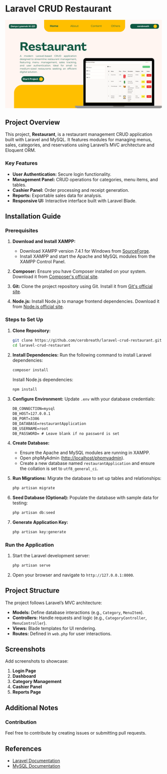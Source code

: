 # Laravel CRUD Restaurant

![Project-main-slide](public/images/screenshots/Project%20main%20slide.png)

## Project Overview

This project, **Restaurant**, is a restaurant management CRUD application built with Laravel and MySQL. It features modules for managing menus, sales, categories, and reservations using Laravel’s MVC architecture and Eloquent ORM.

### Key Features

- **User Authentication:** Secure login functionality.
- **Management Panel:** CRUD operations for categories, menu items, and tables.
- **Cashier Panel:** Order processing and receipt generation.
- **Reports:** Exportable sales data for analysis.
- **Responsive UI:** Interactive interface built with Laravel Blade.

## Installation Guide

### Prerequisites

1. **Download and Install XAMPP:**

    - Download XAMPP version 7.4.1 for Windows from [SourceForge](https://sourceforge.net/projects/xampp/files/XAMPP%20Windows/7.4.1/).
    - Install XAMPP and start the Apache and MySQL modules from the XAMPP Control Panel.

2. **Composer:**
   Ensure you have Composer installed on your system. Download it from [Composer's official site](https://getcomposer.org/).

3. **Git:**
   Clone the project repository using Git. Install it from [Git's official site](https://git-scm.com/).

4. **Node.js:**
   Install Node.js to manage frontend dependencies. Download it from [Node.js official site](https://nodejs.org/).

### Steps to Set Up

1. **Clone Repository:**

   ```bash
   git clone https://github.com/cerobreath/laravel-crud-restaurant.git
   cd laravel-crud-restaurant
   ```

2. **Install Dependencies:**
   Run the following command to install Laravel dependencies:

   ```bash
   composer install
   ```

   Install Node.js dependencies:

   ```bash
   npm install
   ```

3. **Configure Environment:**
   Update `.env` with your database credentials:

   ```env
   DB_CONNECTION=mysql
   DB_HOST=127.0.0.1
   DB_PORT=3306
   DB_DATABASE=restaurantApplication
   DB_USERNAME=root
   DB_PASSWORD= # Leave blank if no password is set
   ```

4. **Create Database:**

    - Ensure the Apache and MySQL modules are running in XAMPP.
    - Open phpMyAdmin ([http://localhost/phpmyadmin](http://localhost/phpmyadmin)).
    - Create a new database named `restaurantApplication` and ensure the collation is set to `utf8_general_ci`.

5. **Run Migrations:**
   Migrate the database to set up tables and relationships:

   ```bash
   php artisan migrate
   ```

6. **Seed Database (Optional):**
   Populate the database with sample data for testing:

   ```bash
   php artisan db:seed
   ```

7. **Generate Application Key:**

   ```bash
   php artisan key:generate
   ```

### Run the Application

1. Start the Laravel development server:
   ```bash
   php artisan serve
   ```
2. Open your browser and navigate to `http://127.0.0.1:8000`.

## Project Structure

The project follows Laravel’s MVC architecture:

- **Models:** Define database interactions (e.g., `Category`, `MenuItem`).
- **Controllers:** Handle requests and logic (e.g., `CategoryController`, `MenuController`).
- **Views:** Blade templates for UI rendering.
- **Routes:** Defined in `web.php` for user interactions.

## Screenshots

Add screenshots to showcase:

1. **Login Page**
2. **Dashboard**
3. **Category Management**
4. **Cashier Panel**
5. **Reports Page**

## Additional Notes

### Contribution

Feel free to contribute by creating issues or submitting pull requests.

## References

- [Laravel Documentation](https://laravel.com/docs)
- [MySQL Documentation](https://dev.mysql.com/doc/)
